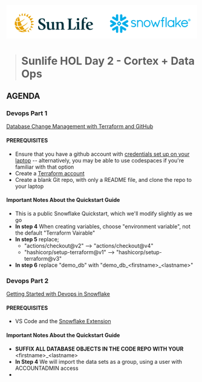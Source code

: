 ![sunlife-snowflake](https://github.com/sfc-gh-mwies/sunlife-hol/blob/main/img/sunlife-snowflake.png?raw=true)
> # Sunlife HOL Day 2 - Cortex + Data Ops

## AGENDA

### Devops Part 1
[Database Change Management with Terraform and GitHub](https://quickstarts.snowflake.com/guide/devops_dcm_terraform_github)
#### PREREQUISITES
* Ensure that you have a github account with [credentials set up on your laptop](https://docs.github.com/en/get-started/getting-started-with-git/caching-your-github-credentials-in-git) -- alternatively, you may be able to use codespaces if you're familiar with that option
* Create a [Terraform account](https://app.terraform.io/signup/account?_fsi=hU5Zx4LY&_fsi=hU5Zx4LY)
* Create a blank Git repo, with only a README file, and clone the repo to your laptop
#### Important Notes About the Quickstart Guide
* This is a public Snowflake Quickstart, which we'll modify slightly as we go
* **In step 4** When creating variables, choose "environment variable", not the default "Terraform Vairable"
* **In step 5** replace;
    * "actions/checkout@v2" --> "actions/checkout@v4" 
    * "hashicorp/setup-terraform@v1" --> "hashicorp/setup-terraform@v3"
* **In step 6** replace "demo_db" with "demo_db_\<firstname\>_\<lastname\>"

### Devops Part 2
[Getting Started with Devops in Snowflake](/Getting-Started-with-Devops-in-Snowflake)
#### PREREQUISITES
* VS Code and the [Snowflake Extension](https://marketplace.visualstudio.com/items?itemName=snowflake.snowflake-vsc)
#### Important Notes About the Quickstart Guide
* **SUFFIX ALL DATABASE OBJECTS IN THE CODE REPO WITH YOUR** \<firstname\>_\<lastname\>
* **In Step 4** We will import the data sets as a group, using a user with ACCOUNTADMIN access
* 
